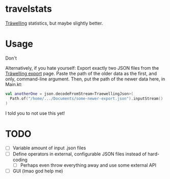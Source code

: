 # travelstats
[Träwelling](https://traewelling.de) statistics, but maybe slightly better.

# Usage
Don't

Alternatively, if you hate yourself: Export exactly two JSON files from the [Träwelling export](https://traewelling.de/export) page.
Paste the path of the older data as the first, and only, command-line argument.
Then, put the path of the newer data here, in Main.kt:
```kotlin
val anotherOne = json.decodeFromStream<TraewellingJson>(
  Path.of("/home/.../Documents/some-newer-export.json").inputStream()
)
```

I told you to not use this yet!

# TODO
- [ ] Variable amount of input .json files
- [ ] Define operators in external, configurable JSON files instead of hard-coding
  - [ ] Perhaps even throw everything away and use some external API
- [ ] GUI (lmao god help me)